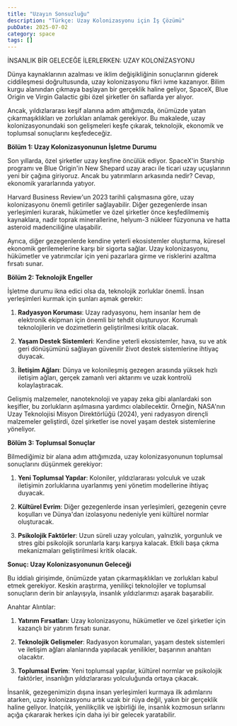 ```yaml
---
title: "Uzayın Sonsuzluğu"
description: "Türkçe: Uzay Kolonizasyonu için İş Çözümü"
pubDate: 2025-07-02
category: space
tags: []
---
```


İNSANLIK BİR GELECEĞE İLERLERKEN: UZAY KOLONİZASYONU

Dünya kaynaklarının azalması ve iklim değişikliğinin sonuçlarının giderek ciddileşmesi doğrultusunda, uzay kolonizasyonu fikri ivme kazanıyor. Bilim kurgu alanından çıkmaya başlayan bir gerçeklik haline geliyor, SpaceX, Blue Origin ve Virgin Galactic gibi özel şirketler ön saflarda yer alıyor.

Ancak, yıldızlararası keşif alanına adım attığımızda, önümüzde yatan çıkarmaşıklıkları ve zorlukları anlamak gerekiyor. Bu makalede, uzay kolonizasyonundaki son gelişmeleri keşfe çıkarak, teknolojik, ekonomik ve toplumsal sonuçlarını keşfedeceğiz.

**Bölüm 1: Uzay Kolonizasyonunun İşletme Durumu**

Son yıllarda, özel şirketler uzay keşfine öncülük ediyor. SpaceX'in Starship programı ve Blue Origin'in New Shepard uzay aracı ile ticari uzay uçuşlarının yeni bir çağına giriyoruz. Ancak bu yatırımların arkasında nedir? Cevap, ekonomik yararlarında yatıyor.

Harvard Business Review'un 2023 tarihli çalışmasına göre, uzay kolonizasyonu önemli getiriler sağlayabilir. Diğer gezegenlerde insan yerleşimleri kurarak, hükümetler ve özel şirketler önce keşfedilmemiş kaynaklara, nadir toprak minerallerine, helyum-3 nükleer füzyonuna ve hatta asteroid madenciliğine ulaşabilir.

Ayrıca, diğer gezegenlerde kendine yeterli ekosistemler oluşturma, küresel ekonomik gerilemelerine karşı bir sigorta sağlar. Uzay kolonizasyonu, hükümetler ve yatırımcılar için yeni pazarlara girme ve risklerini azaltma fırsatı sunar.

**Bölüm 2: Teknolojik Engeller**

İşletme durumu ikna edici olsa da, teknolojik zorluklar önemli. İnsan yerleşimleri kurmak için şunları aşmak gerekir:

1. **Radyasyon Koruması**: Uzay radyasyonu, hem insanlar hem de elektronik ekipman için önemli bir tehdit oluşturuyor. Korumalı teknolojilerin ve dozimetlerin geliştirilmesi kritik olacak.

2. **Yaşam Destek Sistemleri**: Kendine yeterli ekosistemler, hava, su ve atık geri dönüşümünü sağlayan güvenilir život destek sistemlerine ihtiyaç duyacak.

3. **İletişim Ağları**: Dünya ve kolonileşmiş gezegen arasında yüksek hızlı iletişim ağları, gerçek zamanlı veri aktarımı ve uzak kontrolü kolaylaştıracak.

Gelişmiş malzemeler, nanoteknoloji ve yapay zeka gibi alanlardaki son keşifler, bu zorlukların aşılmasına yardımcı olabilecektir. Örneğin, NASA'nın Uzay Teknolojisi Misyon Direktörlüğü (2024), yeni radyasyon dirençli malzemeler geliştirdi, özel şirketler ise novel yaşam destek sistemlerine yöneliyor.

**Bölüm 3: Toplumsal Sonuçlar**

Bilmediğimiz bir alana adım attığımızda, uzay kolonizasyonunun toplumsal sonuçlarını düşünmek gerekiyor:

1. **Yeni Toplumsal Yapılar**: Koloniler, yıldızlararası yolculuk ve uzak iletişimin zorluklarına uyarlanmış yeni yönetim modellerine ihtiyaç duyacak.

2. **Kültürel Evrim**: Diğer gezegenlerde insan yerleşimleri, gezegenin çevre koşulları ve Dünya'dan izolasyonu nedeniyle yeni kültürel normlar oluşturacak.

3. **Psikolojik Faktörler**: Uzun süreli uzay yolcuları, yalnızlık, yorgunluk ve stres gibi psikolojik sorunlarla karşı karşıya kalacak. Etkili başa çıkma mekanizmaları geliştirilmesi kritik olacak.

**Sonuç: Uzay Kolonizasyonunun Geleceği**

Bu iddialı girişimde, önümüzde yatan çıkarmaşıklıkları ve zorlukları kabul etmek gerekiyor. Keskin araştırma, yenilikçi teknolojiler ve toplumsal sonuçların derin bir anlayışıyla, insanlık yıldızlarımızı aşarak başarabilir.

Anahtar Alıntılar:

1. **Yatırım Fırsatları**: Uzay kolonizasyonu, hükümetler ve özel şirketler için kazançlı bir yatırım fırsatı sunar.

2. **Teknolojik Gelişmeler**: Radyasyon korumaları, yaşam destek sistemleri ve iletişim ağları alanlarında yapılacak yenilikler, başarının anahtarı olacaktır.

3. **Toplumsal Evrim**: Yeni toplumsal yapılar, kültürel normlar ve psikolojik faktörler, insanlığın yıldızlararası yolculuğunda ortaya çıkacak.

İnsanlık, gezegenimizin dışına insan yerleşimleri kurmaya ilk adımlarını atarken, uzay kolonizasyonu artık uzak bir rüya değil, yakın bir gerçeklik haline geliyor. İnatçılık, yenilikçilik ve işbirliği ile, insanlık kozmosun sırlarını açığa çıkararak herkes için daha iyi bir gelecek yaratabilir.
